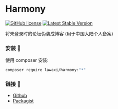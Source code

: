 
# Harmony

[![GitHub license](https://img.shields.io/badge/license-MIT-blue.svg)](https://github.com/imorland/level-ranks/blob/master/LICENSE) [![Latest Stable Version](https://img.shields.io/packagist/v/lawaxi/level-ranks.svg)](https://github.com/lawaxi/level-ranks)

将未登录时的论坛伪装成博客 (用于中国大陆个人备案)

### 安装 🎈

使用 composer 安装:

```sh
composer require lawaxi/harmony:"*"
```

### 链接 🔗

- [Github](https://github.com/lawaxi/harmony)
- [Packagist](https://packagist.org/packages/lawaxi/harmony)
